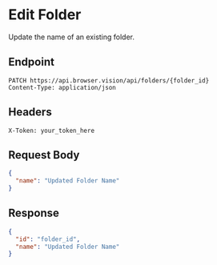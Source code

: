# Edit Folder

Update the name of an existing folder.

## Endpoint

```
PATCH https://api.browser.vision/api/folders/{folder_id}
Content-Type: application/json
```

## Headers

```
X-Token: your_token_here
```

## Request Body

```json
{
  "name": "Updated Folder Name"
}
```

## Response

```json
{
  "id": "folder_id",
  "name": "Updated Folder Name"
}
```